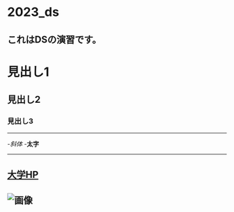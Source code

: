 # 2023_ds
これはDSの演習です。
--
# 見出し1
## 見出し2
### 見出し3

---
-_斜体_
-**太字**

---
[大学HP](https://www.nagoya-cu.αc.jp)
---
![画像](https://www.nagoya-cu.αc.jp/sdα/common/image/header-logo.png)
---
